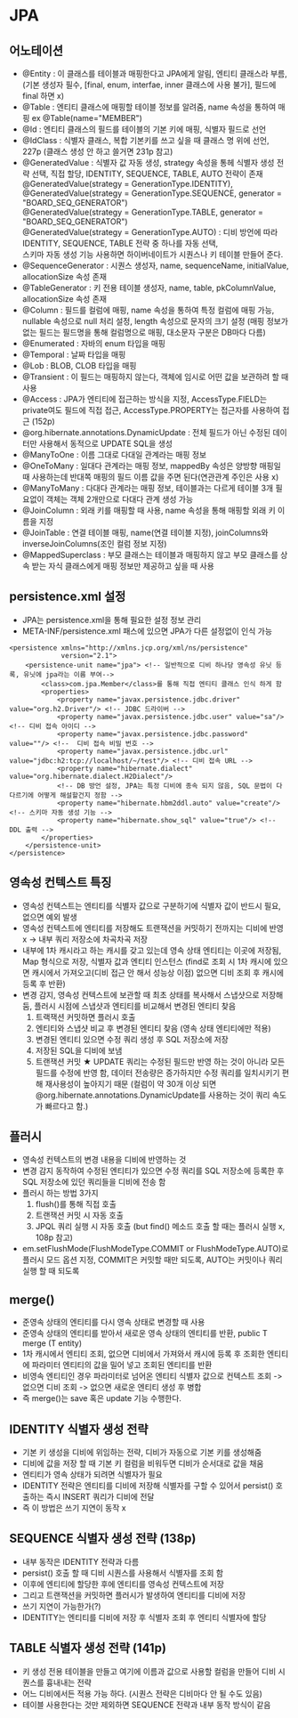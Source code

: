 # JPA

## 어노테이션
- @Entity : 이 클래스를 테이블과 매핑한다고 JPA에게 알림, 엔티티 클래스라 부름, (기본 생성자 필수, [final, enum, interfae, inner 클래스에 사용 불가], 필드에 final 하면 x)
- @Table : 엔티티 클래스에 매핑할 테이블 정보를 알려줌, name 속성을 통하여 매핑 ex @Table(name="MEMBER")
- @Id : 엔티티 클래스의 필드를 테이블의 기본 키에 매핑, 식별자 필드로 선언
- @IdClass : 식별자 클래스, 복합 기본키를 쓰고 싶을 때 클래스 명 위에 선언, 227p (클래스 생성 안 하고 쓸거면 231p 참고)
- @GeneratedValue : 식별자 값 자동 생성, strategy 속성을 통헤 식별자 생성 전략 선택, 직접 할당, IDENTITY, SEQUENCE, TABLE, AUTO 전략이 존재
  @GeneratedValue(strategy = GenerationType.IDENTITY),   
  @GeneratedValue(strategy = GenerationType.SEQUENCE, generator = "BOARD_SEQ_GENERATOR")   
  @GeneratedValue(strategy = GenerationType.TABLE, generator = "BOARD_SEQ_GENERATOR")   
  @GeneratedValue(strategy = GenerationType.AUTO) : 디비 방언에 따라 IDENTITY, SEQUENCE, TABLE 전략 중 하나를 자동 선택,   
  스키마 자동 생성 기능 사용하면 하이버네이트가 시퀀스나 키 테이블 만들어 준다.
- @SequenceGenerator : 시퀀스 생성자, name, sequenceName, initialValue, allocationSize 속성 존재
- @TableGenerator : 키 전용 테이블 생성자, name, table, pkColumnValue, allocationSize 속성 존재
- @Column : 필드를 컬럼에 매핑, name 속성을 통하여 특정 컬럼에 매핑 가능, nullable 속성으로 null 처리 설정, length 속성으로 문자의 크기 설정
   (매핑 정보가 없는 필드는 필드명을 통해 컬럼명으로 매핑, 대소문자 구분은 DB마다 다름)   
- @Enumerated : 자바의 enum 타입을 매핑
- @Temporal : 날짜 타입을 매핑
- @Lob : BLOB, CLOB 타입을 매핑
- @Transient : 이 필드는 매핑하지 않는다, 객체에 임시로 어떤 값을 보관하려 할 때 사용
- @Access : JPA가 엔티티에 접근하는 방식을 지정, AccessType.FIELD는 private여도 필드에 직접 접근, AccessType.PROPERTY는 접근자를 사용하여 접근 (152p)
- @org.hibernate.annotations.DynamicUpdate : 전체 필드가 아닌 수정된 데이터만 사용해서 동적으로 UPDATE SQL을 생성
- @ManyToOne : 이름 그대로 다대일 관계라는 매핑 정보
- @OneToMany : 일대다 관계라는 매핑 정보, mappedBy 속성은 양방향 매핑일 때 사용하는데 반대쪽 매핑의 필드 이름 값을 주면 된다(연관관계 주인은 사용 x)
- @ManyToMany : 다대다 관계라는 매핑 정보, 테이블과는 다르게 테이블 3개 필요없이 객체는 객체 2개만으로 다대다 관계 생성 가능
- @JoinColumn : 외래 키를 매핑할 때 사용, name 속성을 통해 매핑할 외래 키 이름을 지정
- @JoinTable : 연결 테이블 매핑, name(연결 테이블 지정), joinColumns와inverseJoinColumns(조인 컬럼 정보 지정)
- @MappedSuperclass : 부모 클래스는 테이블과 매핑하지 않고 부모 클래스를 상속 받는 자식 클래스에게 매핑 정보만 제공하고 싶을 때 사용


## persistence.xml 설정
- JPA는 persistence.xml을 통해 필요한 설정 정보 관리
- META-INF/persistence.xml 패스에 있으면 JPA가 다른 설정없이 인식 가능
```
<persistence xmlns="http://xmlns.jcp.org/xml/ns/persistence"
             version="2.1">
    <persistence-unit name="jpa"> <!-- 일반적으로 디비 하나당 영속성 유닛 등록, 유닛에 jpa라는 이름 부여-->
        <class>com.jpa.Member</class>를 통해 직접 엔티티 클래스 인식 하게 함
        <properties>
            <property name="javax.persistence.jdbc.driver" value="org.h2.Driver"/> <!-- JDBC 드라이버 -->
            <property name="javax.persistence.jdbc.user" value="sa"/> <!-- 디비 접속 아이디 -->
            <property name="javax.persistence.jdbc.password" value=""/> <!--  디비 접속 비밀 번호 -->
            <property name="javax.persistence.jdbc.url" value="jdbc:h2:tcp://localhost/~/test"/> <!-- 디비 접속 URL -->
            <property name="hibernate.dialect" value="org.hibernate.dialect.H2Dialect"/> 
            <!-- DB 방언 설정, JPA는 특정 디비에 종속 되지 않음, SQL 문법이 다 다르기에 어떻게 해설할건지 정함 -->
            <property name="hibernate.hbm2ddl.auto" value="create"/> <!-- 스키마 자동 생성 기능 -->
            <property name="hibernate.show_sql" value="true"/> <!-- DDL 출력 -->
        </properties>
    </persistence-unit>
</persistence>
```

## 영속성 컨텍스트 특징
- 영속성 컨텍스트는 엔티티를 식별자 값으로 구분하기에 식별자 값이 반드시 필요, 없으면 예외 발생
- 영속성 컨텍스트에 엔티티를 저장해도 트랜잭션을 커밋하기 전까지는 디비에 반영 x -> 내부 쿼리 저장소에 차곡차곡 저장
- 내부에 1차 캐시라고 하는 캐시를 갖고 있는데 영속 상태 엔티티는 이곳에 저장됨, Map 형식으로 저장, 식별자 값과 엔티티 인스턴스
  (find로 조회 시 1차 캐시에 있으면 캐시에서 가져오고(디비 접근 안 해서 성능상 이점) 없으면 디비 조회 후 캐시에 등록 후 반환)
- 변경 감지, 영속성 컨텍스트에 보관할 때 최초 상태를 복사해서 스냅샷으로 저장해 둠, 플러시 시점에 스냅샷과 엔티티를 비교해서 변경된 엔티티 찾음
  1. 트랙잭션 커밋하면 플러시 호출   
  2. 엔티티와 스냅샷 비교 후 변경된 엔티티 찾음 (영속 상태 엔티티에만 적용)
  3. 변경된 엔티티 있으면 수정 쿼리 생성 후 SQL 저장소에 저장 
  4. 저장된 SQL을 디비에 보냄
  5. 트랜잭션 커밋
  ★ UPDATE 쿼리는 수정된 필드만 반영 하는 것이 아니라 모든 필드를 수정에 반영 함, 데이터 전송량은 증가하지만 수정 쿼리를 일치시키기 편해 재사용성이 높아지기 때문
  (컬럼이 약 30개 이상 되면 @org.hibernate.annotations.DynamicUpdate를 사용하는 것이 쿼리 속도가 빠르다고 함.)
  
## 플러시
- 영속성 컨텍스트의 변경 내용을 디비에 반영하는 것
- 변경 감지 동작하여 수정된 엔티티가 있으면 수정 쿼리를 SQL 저장소에 등록한 후 SQL 저장소에 있던 쿼리들을 디비에 전송 함
- 플러시 하는 방법 3가지
  1. flush()를 통해 직접 호출
  2. 트랜잭션 커밋 시 자동 호출
  3. JPQL 쿼리 실행 시 자동 호출 (but find() 메소드 호출 할 때는 플러시 실행 x, 108p 참고)
- em.setFlushMode(FlushModeType.COMMIT or FlushModeType.AUTO)로 플러시 모드 옵션 지정, COMMIT은 커밋할 때만 되도록, AUTO는 커밋이나 쿼리 실행 할 때 되도록

## merge()
- 준영속 상태의 엔티티를 다시 영속 상태로 변경할 때 사용
- 준영속 상태의 엔티티를 받아서 새로운 영속 상태의 엔티티를 반환, public <T> T merge (T entity)
- 1차 캐시에서 엔티티 조회, 없으면 디비에서 가져와서 캐시에 등록 후 조회한 엔티티에 파라미터 엔티티의 값을 밀어 넣고 조회된 엔티티를 반환
- 비영속 엔티티인 경우 파라미터로 넘어온 엔티티 식별자 값으로 컨텍스트 조회 -> 없으면 디비 조회 -> 없으면 새로운 엔티티 생성 후 병합
- 즉 merge()는 save 혹은 update 기능 수행한다.
  
## IDENTITY 식별자 생성 전략
- 기본 키 생성을 디비에 위임하는 전략, 디비가 자동으로 기본 키를 생성해줌
- 디비에 값을 저장 할 때 기본 키 컬럼을 비워두면 디비가 순서대로 값을 채움
- 엔티티가 영속 상태가 되려면 식별자가 필요
- IDENTITY 전략은 엔티티를 디비에 저장해 식별자를 구할 수 있어서 persist() 호출하는 즉시 INSERT 쿼리가 디비에 전달
- 즉 이 방법은 쓰기 지연이 동작 x
  
## SEQUENCE 식별자 생성 전략 (138p)
- 내부 동작은 IDENTITY 전략과 다름
- persist() 호출 할 때 디비 시퀀스를 사용해서 식별자를 조회 함
- 이후에 엔티티에 할당한 후에 엔티티를 영속성 컨텍스트에 저장
- 그리고 트랜잭션을 커밋하면 플러시가 발생하여 엔티티를 디비에 저장
- 쓰기 지연이 가능한가(?)
- IDENTITY는 엔티티를 디비에 저장 후 식별자 조회 후 엔티티 식별자에 할당
  
## TABLE 식별자 생성 전략 (141p)
- 키 생성 전용 테이블을 만들고 여기에 이름과 값으로 사용할 컬럼을 만들어 디비 시퀀스를 흉내내는 전략
- 어느 디비에서든 적용 가능 하다. (시퀀스 전략은 디비마다 안 될 수도 있음)
- 테이블 사용한다는 것만 제외하면 SEQUENCE 전략과 내부 동작 방식이 같음
  
